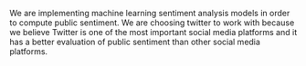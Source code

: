 We are implementing machine learning sentiment analysis models in order to compute public sentiment.
We are choosing twitter to work with because we believe Twitter is one of the most important social media platforms and it has a better evaluation of public sentiment than other social media platforms.  